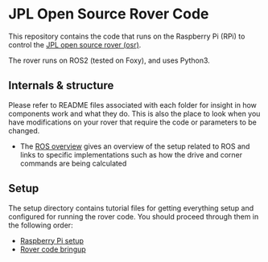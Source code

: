 # JPL Open Source Rover Code

This repository contains the code that runs on the Raspberry Pi (RPi) to control the 
[JPL open source rover (osr)](https://github.com/nasa-jpl/open-source-rover).

The rover runs on ROS2 (tested on Foxy), and uses Python3.

## Internals & structure

Please refer to README files associated with each folder for insight in how components work and what they do. 
This is also the place to look when you have modifications on your rover that require the code or parameters to be
changed.

* The [ROS overview](ROS/README.md) gives an overview of the setup related to ROS and links to specific implementations such as how the drive and corner commands are being calculated

## Setup

The setup directory contains tutorial files for getting everything setup and configured for running the rover code. You should proceed through them in the following order:

* [Raspberry Pi setup](setup/rpi.md)
* [Rover code bringup](setup/rover_bringup.md)



